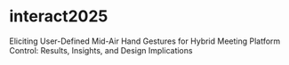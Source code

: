 # interact2025
Eliciting User-Defined Mid-Air Hand Gestures for Hybrid Meeting Platform Control: Results, Insights, and Design Implications
